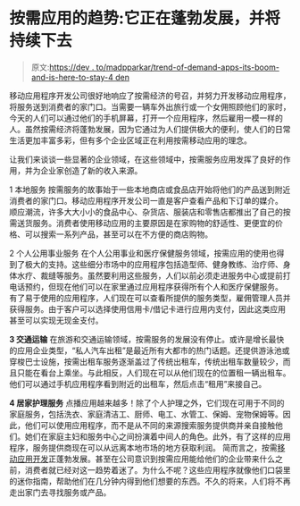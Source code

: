 # 按需应用的趋势:它正在蓬勃发展，并将持续下去

> 原文:[https://dev . to/madpparkar/trend-of-demand-apps-its-boom-and-is-here-to-stay-4 den](https://dev.to/madpparkar/trend-of-on-demand-apps-its-booming-and-is-here-to-stay-4den)

移动应用程序开发公司很好地响应了按需经济的号召，并努力开发移动应用程序，将服务送到消费者的家门口。当需要一辆车外出旅行或一个女佣照顾他们的家时，今天的人们可以通过他们的手机屏幕，打开一个应用程序，然后雇用一模一样的人。虽然按需经济将蓬勃发展，因为它通过为人们提供极大的便利，使人们的日常生活更加丰富多彩，但有多个企业区域正在利用按需移动应用的理念。

让我们来谈谈一些显著的企业领域，在这些领域中，按需服务应用发挥了良好的作用，并为企业家创造了新的收入来源。

1 本地服务
按需服务的故事始于一些本地商店或食品店开始将他们的产品送到附近消费者的家门口。移动应用程序开发公司一直是客户查看产品和下订单的媒介。
顺应潮流，许多大大小小的食品中心、杂货店、服装店和零售店都推出了自己的按需送货服务。消费者使用移动应用的主要原因是在家购物的舒适性、更便宜的价格、可以搜索一系列产品，甚至可以在不方便的商店购物。

2 个人公用事业服务
在个人公用事业和医疗保健服务领域，按需应用的使用也得到了极大的支持。这些细分市场中的应用程序包括造型师、健身教练、治疗师、身体水疗、裁缝等服务。虽然要利用这些服务，人们以前必须走进服务中心或提前打电话预约，但现在他们可以在家里通过应用程序获得所有个人和医疗保健服务。
有了易于使用的应用程序，人们现在可以查看所提供的服务类型，雇佣管理人员并获得服务。由于客户可以选择使用信用卡/借记卡进行应用内支付，因此这类应用甚至可以实现无现金支付。

**3 交通运输**
在旅游和交通运输领域，按需服务的发展没有停止。或许是增长最快的应用企业类型，“私人汽车出租”是最近所有大都市的热门话题。还提供游泳池或穿梭巴士设施，按需出租车服务逐渐盖过了传统出租车，传统出租车数量较少，而且只能在看台上乘坐。与此相反，人们现在可以从他们现在的位置租一辆出租车。他们可以通过手机应用程序看到附近的出租车，然后点击“租用”来接自己。

**4 居家护理服务**
点播应用越来越多！除了个人护理之外，它们现在可用于不同的家庭服务，包括洗衣、家庭清洁工、厨师、电工、水管工、保姆、宠物保姆等。因此，他们可以使用应用程序，而不是从不同的来源搜索服务提供商并亲自接触他们。她们在家庭主妇和服务中心之间扮演着中间人的角色。此外，有了这样的应用程序，服务提供商现在可以从远离本地市场的地方获取利润。
简而言之，按需[移动应用开发](https://www.hokuapps.com/services/mobile-application-development/)正蓬勃发展。甚至在公司意识到按需应用能给他们的企业带来什么之前，消费者就已经对这一趋势着迷了。为什么不呢？这些应用程序就像他们口袋里的迷你指南，帮助他们在几分钟内得到他们想要的东西。不久的将来，人们将不再走出家门去寻找服务或产品。